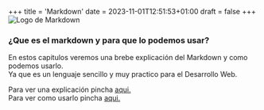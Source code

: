 +++
title = 'Markdown'
date = 2023-11-01T12:51:53+01:00
draft = false
+++
![Logo de Markdown](/markdown/logo.png)
### ¿Que es el markdown y para que lo podemos usar?

En estos capitulos veremos una brebe explicación del Markdown y como podemos usarlo.  
Ya que es un lenguaje sencillo y muy practico para el Desarrollo Web.

Para ver una explicación pincha [aqui.](/tema1)  
Para ver como usarlo pincha [aqui.](/tema2)


